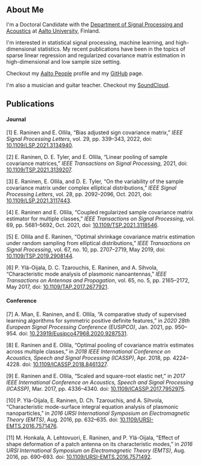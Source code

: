 ## About Me

I'm a Doctoral Candidate with the [Department of Signal Processing and Acoustics](https://www.aalto.fi/en/department-of-signal-processing-and-acoustics) at [Aalto University](https://www.aalto.fi/en), Finland.

I'm interested in statistical signal processing, machine learning, and high-dimensional statistics. My recent publications have been in the topics of sparse linear regression and regularized covariance matrix estimation in high-dimensional and low sample size setting.

Checkout my [Aalto People](https://people.aalto.fi/elias.raninen) profile and my [GitHub](https://github.com/EliasRaninen) page.

I'm also a musician and guitar teacher. Checkout my [SoundCloud](https://soundcloud.com/elias-raninen).


## Publications

#### Journal

[1] E. Raninen and E. Ollila, “Bias adjusted sign covariance matrix,” *IEEE Signal Processing Letters*, vol. 29, pp. 339–343, 2022, doi: [10.1109/LSP.2021.3134940](https://doi.org/10.1109/LSP.2021.3134940).

[2] E. Raninen, D. E. Tyler, and E. Ollila, “Linear pooling of sample covariance matrices,” *IEEE Transactions on Signal Processing*, 2021, doi: [10.1109/TSP.2021.3139207](https://doi.org/10.1109/TSP.2021.3139207).

[3] E. Raninen, E. Ollila, and D. E. Tyler, “On the variability of the sample covariance matrix under complex elliptical distributions,” *IEEE Signal Processing Letters*, vol. 28, pp. 2092–2096, Oct. 2021, doi: [10.1109/LSP.2021.3117443](https://doi.org/10.1109/LSP.2021.3117443).

[4] E. Raninen and E. Ollila, “Coupled regularized sample covariance matrix estimator for multiple classes,” *IEEE Transactions on Signal Processing*, vol. 69, pp. 5681–5692, Oct. 2021, doi: [10.1109/TSP.2021.3118546](https://doi.org/10.1109/TSP.2021.3118546).

[5] E. Ollila and E. Raninen, “Optimal shrinkage covariance matrix estimation under random sampling from elliptical distributions,” *IEEE Transactions on Signal Processing*, vol. 67, no. 10, pp. 2707–2719, May 2019, doi: [10.1109/TSP.2019.2908144](https://doi.org/10.1109/TSP.2019.2908144).

[6] P. Ylä-Oijala, D. C. Tzarouchis, E. Raninen, and A. Sihvola, “Characteristic mode analysis of plasmonic nanoantennas,” *IEEE Transactions on Antennas and Propagation*, vol. 65, no. 5, pp. 2165–2172, May 2017, doi: [10.1109/TAP.2017.2677921](https://doi.org/10.1109/TAP.2017.2677921).

#### Conference

[7] A. Mian, E. Raninen, and E. Ollila, “A comparative study of supervised learning algorithms for symmetric positive definite features,” in *2020 28th European Signal Processing Conference (EUSIPCO)*, Jan. 2021, pp. 950–954. doi: [10.23919/Eusipco47968.2020.9287531](https://doi.org/10.23919/Eusipco47968.2020.9287531).

[8] E. Raninen and E. Ollila, “Optimal pooling of covariance matrix estimates across multiple classes,” in *2018 IEEE International Conference on Acoustics, Speech and Signal Processing (ICASSP)*, Apr. 2018, pp. 4224–4228. doi: [10.1109/ICASSP.2018.8461327](https://doi.org/10.1109/ICASSP.2018.8461327).

[9] E. Raninen and E. Ollila, “Scaled and square-root elastic net,” in *2017 IEEE International Conference on Acoustics, Speech and Signal Processing (ICASSP)*, Mar. 2017, pp. 4336–4340. doi: [10.1109/ICASSP.2017.7952975](https://doi.org/10.1109/ICASSP.2017.7952975).

[10] P. Ylä-Oijala, E. Raninen, D. Ch. Tzarouchis, and A. Sihvola, “Characteristic mode-surface integral equation analysis of plasmonic nanoparticles,” in *2016 URSI International Symposium on Electromagnetic Theory (EMTS)*, Aug. 2016, pp. 632–635. doi: [10.1109/URSI-EMTS.2016.7571476](https://doi.org/10.1109/URSI-EMTS.2016.7571476).

[11] M. Honkala, A. Lehtovuori, E. Raninen, and P. Ylä-Oijala, “Effect of shape deformation of a patch antenna on its characteristic modes,” in *2016 URSI International Symposium on Electromagnetic Theory (EMTS)*, Aug. 2016, pp. 690–693. doi: [10.1109/URSI-EMTS.2016.7571492](https://doi.org/10.1109/URSI-EMTS.2016.7571492).
